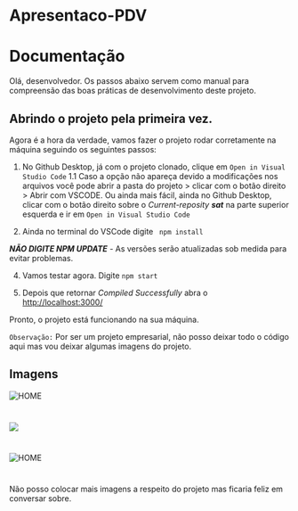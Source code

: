 # Apresentaco-PDV

# Documentação

Olá, desenvolvedor. Os passos abaixo servem como manual para compreensão das boas práticas de desenvolvimento deste projeto.

## Abrindo o projeto pela primeira vez.

Agora é a hora da verdade, vamos fazer o projeto rodar corretamente na máquina seguindo os seguintes passos:

1. No Github Desktop, já com o projeto clonado, clique em `Open in Visual Studio Code`
   1.1 Caso a opção não apareça devido a modificações nos arquivos você pode abrir a pasta do projeto > clicar com o botão direito > Abrir com VSCODE.
   Ou ainda mais fácil, ainda no Github Desktop, clicar com o botão direito sobre o _Current-reposity **sat**_ na parte superior esquerda e ir em `Open in Visual Studio Code`

2. Ainda no terminal do VSCode digite  ` npm install`

**_NÃO DIGITE NPM UPDATE_** - As versões serão atualizadas sob medida para evitar problemas.

4. Vamos testar agora. Digite `npm start`

5. Depois que retornar _Compiled Successfully_ abra o [http://localhost:3000/](http://localhost:3000/)

Pronto, o projeto está funcionando na sua máquina.

`Observação:` Por ser um projeto empresarial, não posso deixar todo o código aqui mas vou deixar algumas imagens do projeto.

## Imagens
 ![ HOME](/public/home.png)
 #
  ![ ](/public/nova_venda_modal.png)
  #
 ![ HOME](/public/nova_venda.png)
 #
 
 Não posso colocar mais imagens a respeito do projeto mas ficaria feliz em conversar sobre.
